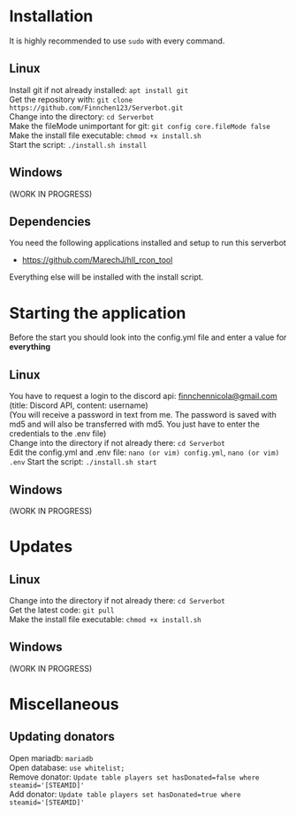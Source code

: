 # Installation
It is highly recommended to use `sudo` with every command.
## Linux
Install git if not already installed: `apt install git`  
Get the repository with: `git clone https://github.com/Finnchen123/Serverbot.git`  
Change into the directory: `cd Serverbot`  
Make the fileMode unimportant for git: `git config core.fileMode false`  
Make the install file executable: `chmod +x install.sh`  
Start the script: `./install.sh install`  
## Windows
(WORK IN PROGRESS)
## Dependencies
You need the following applications installed and setup to run this serverbot
- https://github.com/MarechJ/hll_rcon_tool  

Everything else will be installed with the install script.
# Starting the application
Before the start you should look into the config.yml file and enter a value for **everything**
## Linux
You have to request a login to the discord api: finnchennicola@gmail.com (title: Discord API, content: username)  
(You will receive a password in text from me. The password is saved with md5 and will also be transferred with md5. You just have to enter the credentials to the .env file)  
Change into the directory if not already there: `cd Serverbot`  
Edit the config.yml and .env file: `nano (or vim) config.yml`, `nano (or vim) .env`
Start the script: `./install.sh start`
## Windows
(WORK IN PROGRESS)
# Updates
## Linux
Change into the directory if not already there: `cd Serverbot`  
Get the latest code: `git pull`  
Make the install file executable: `chmod +x install.sh`  
## Windows
(WORK IN PROGRESS)
# Miscellaneous
## Updating donators
Open mariadb: `mariadb`  
Open database: `use whitelist;`  
Remove donator: `Update table players set hasDonated=false where steamid='[STEAMID]'`  
Add donator: `Update table players set hasDonated=true where steamid='[STEAMID]'`  
